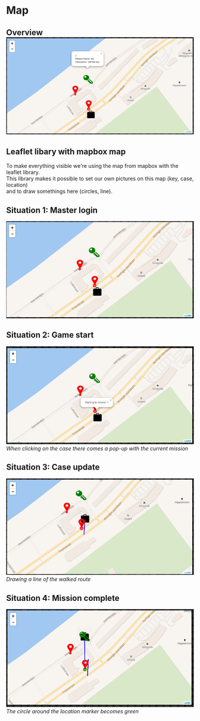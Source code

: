 # Map

## Overview![](/assets/cp_map_overview.png)

## Leaflet libary with mapbox map

To make everything visible we're using the map from mapbox with the leaflet library.  
This library makes it possible to set our own pictures on this map \(key, case, location\)  
and to draw somethings here \(circles, line\).

## Situation 1: Master login

![](/assets/cp_map_sit1.png)

## Situation 2: Game start

 ![](/assets/cp_map_sit2.png)_When clicking on the case there comes a pop-up with the current mission_

## Situation 3: Case update

![](/assets/cp_map_sit3.png)_Drawing a line of the walked route_

## Situation 4: Mission complete

![](/assets/cp_map_sit4.png)_The circle around the location marker becomes green_

## 

## 




